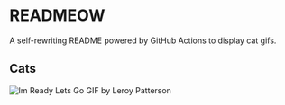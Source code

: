 # READMEOW

A self-rewriting README powered by GitHub Actions to display cat gifs.

## Cats

![Im Ready Lets Go GIF by Leroy Patterson](https://media1.giphy.com/media/CjmvTCZf2U3p09Cn0h/200.gif?cid=9acd02dahnsk1orq8jc1sxxbtt59chi00dnrb8ht74wzuw57&ep=v1_gifs_search&rid=200.gif&ct=g)
